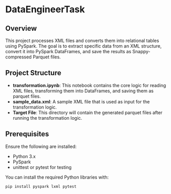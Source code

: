 # DataEngineerTask

## Overview

This project processes XML files and converts them into relational tables using PySpark. The goal is to extract specific data from an XML structure, convert it into PySpark DataFrames, and save the results as Snappy-compressed Parquet files.

## Project Structure

- **transformation.ipynb**: This notebook contains the core logic for reading XML files, transforming them into DataFrames, and saving them as parquet files.
- **sample_data.xml**: A sample XML file that is used as input for the transformation logic.
- **Target File**: This directory will contain the generated parquet files after running the transformation logic.

## Prerequisites

Ensure the following are installed:

- Python 3.x
- PySpark
- unittest or pytest for testing

You can install the required Python libraries with:

```bash
pip install pyspark lxml pytest
